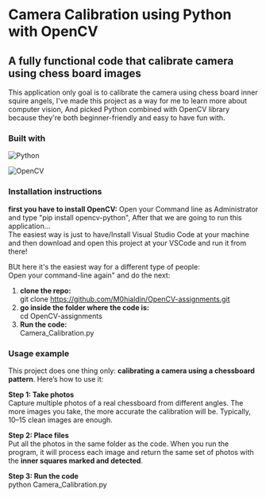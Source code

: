 # Camera Calibration using Python with OpenCV

## A fully functional code that calibrate camera using chess board images

This application only goal is to calibrate the camera using chess board inner squire angels, I've made this project as a way for me to learn more about computer vision, And picked Python combined with OpenCV library because they're both beginner-friendly and easy to have fun with.

### Built with
![Python](https://img.shields.io/badge/Python-3776AB?style=for-the-badge&logo=python&logoColor=white)

![OpenCV](https://img.shields.io/badge/OpenCV-5C3EE8?style=for-the-badge&logo=opencv&logoColor=white)

### Installation instructions

**first you have to install OpenCV:**
Open your Command line as Administrator and type "pip install opencv-python", After that we are going to run this application...  
The easiest way is just to have/Install Visual Studio Code at your machine and then download and open this project at your VSCode and run it from there!  

BUt here it's the easiest way for a different type of people:  
Open your command-line again" and do the next:  
1. **clone the repo:**  
   git clone https://github.com/M0hialdin/OpenCV-assignments.git  
2. **go inside the folder where the code is:**  
   cd OpenCV-assignments  
3. **Run the code:**  
   Camera_Calibration.py

### Usage example

This project does one thing only: **calibrating a camera using a chessboard pattern**. Here’s how to use it:

**Step 1: Take photos**  
Capture multiple photos of a real chessboard from different angles. The more images you take, the more accurate the calibration will be. Typically, 10–15 clean images are enough.

**Step 2: Place files**  
Put all the photos in the same folder as the code. When you run the program, it will process each image and return the same set of photos with the **inner squares marked and detected**.

**Step 3: Run the code**  
python Camera_Calibration.py





